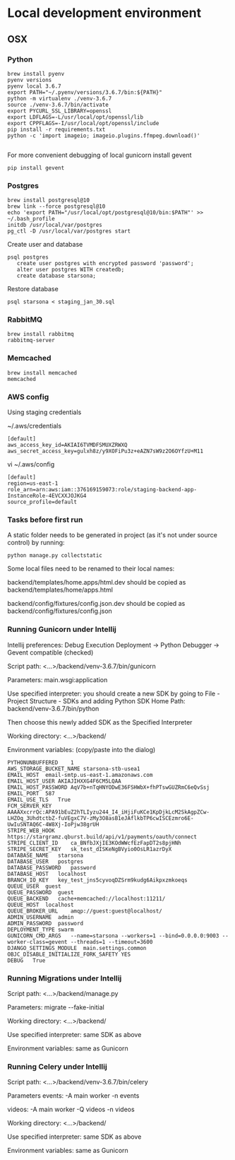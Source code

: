 # Local development environment
## OSX

### Python

```
brew install pyenv
pyenv versions
pyenv local 3.6.7
export PATH="~/.pyenv/versions/3.6.7/bin:${PATH}"
python -m virtualenv ./venv-3.6.7
source ./venv-3.6.7/bin/activate
export PYCURL_SSL_LIBRARY=openssl
export LDFLAGS=-L/usr/local/opt/openssl/lib
export CPPFLAGS=-I/usr/local/opt/openssl/include
pip install -r requirements.txt
python -c 'import imageio; imageio.plugins.ffmpeg.download()'


```

For more convenient debugging of local gunicorn install gevent
```
pip install gevent

```

### Postgres
```
brew install postgresql@10
brew link --force postgresql@10
echo 'export PATH="/usr/local/opt/postgresql@10/bin:$PATH"' >> ~/.bash_profile
initdb /usr/local/var/postgres
pg_ctl -D /usr/local/var/postgres start
```

Create user and database
```
psql postgres
   create user postgres with encrypted password 'password';
   alter user postgres WITH createdb;
   create database starsona;
```

Restore database
```
psql starsona < staging_jan_30.sql
```

### RabbitMQ
```
brew install rabbitmq
rabbitmq-server

```

### Memcached
```
brew install memcached
memcached

```

### AWS config
Using staging credentials

~/.aws/credentials
```
[default]
aws_access_key_id=AKIAI6TVMDFSMUXZRWXQ
aws_secret_access_key=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
```

vi ~/.aws/config
```
[default]
region=us-east-1
role_arn=arn:aws:iam::376169159073:role/staging-backend-app-InstanceRole-4EVCXXJOJKG4
source_profile=default
```

### Tasks before first run ###

A static folder needs to be generated in project (as it's not under source control) by running:

```
python manage.py collectstatic
```

Some local files need to be renamed to their local names:

backend/templates/home.apps/html.dev
should be copied as
backend/templates/home/apps.html

backend/config/fixtures/config.json.dev
should be copied as
backend/config/fixtures/config.json


### Running Gunicorn under Intellij

Intellij preferences:
Debug Execution Deployment -> Python Debugger -> Gevent compatible (checked)

Script path:
<...>/backend/venv-3.6.7/bin/gunicorn

Parameters:
main.wsgi:application

Use specified interpreter: you should create a new SDK by going to File - Project Structure - SDKs and adding Python SDK Home Path: backend/venv-3.6.7/bin/python

Then choose this newly added SDK as the Specified Interpreter

Working directory:
<...>/backend/

Environment variables:
(copy/paste into the dialog)

```
PYTHONUNBUFFERED	1
AWS_STORAGE_BUCKET_NAME	starsona-stb-usea1
EMAIL_HOST	email-smtp.us-east-1.amazonaws.com
EMAIL_HOST_USER	AKIAJIHXXG4F6CM5LQAA
EMAIL_HOST_PASSWORD	AqV7b+nTqHNYODwE36FSHWbX+fhPTswGUZRmC6eQvSsj
EMAIL_PORT	587
EMAIL_USE_TLS	True
FCM_SERVER_KEY	AAAAXxcrrQc:APA91bEuZ2hTLIyzu244_I4_iHjiFuKCe1KpDjkLcM2SkAgpZCw-LHZOq_3UhdtctbZ-fuVEgxC7V-zMy3O8asB1eJAflkbTP6cwISCEzmro6E-UwIuSNTAQ6C-4W8Xj-IoPjw38grUH
STRIPE_WEB_HOOK	https://stargramz.qburst.build/api/v1/payments/oauth/connect
STRIPE_CLIENT_ID	ca_BNfbJXjIE3KOdWWcfEzFapDT2s8pjHNh
STRIPE_SECRET_KEY	sk_test_dISKeNgBVyio0OsLR1azrDyX
DATABASE_NAME	starsona
DATABASE_USER	postgres
DATABASE_PASSWORD	password
DATABASE_HOST	localhost
BRANCH_IO_KEY	key_test_jns5cyvoqDZSrm9kudg6Aikpxzmkoeqs
QUEUE_USER	guest
QUEUE_PASSWORD	guest
QUEUE_BACKEND	cache+memcached://localhost:11211/
QUEUE_HOST	localhost
QUEUE_BROKER_URL	amqp://guest:guest@localhost/
ADMIN_USERNAME	admin
ADMIN_PASSWORD	password
DEPLOYMENT_TYPE	swarm
GUNICORN_CMD_ARGS	--name=starsona --workers=1 --bind=0.0.0.0:9003 --worker-class=gevent --threads=1 --timeout=3600
DJANGO_SETTINGS_MODULE	main.settings.common
OBJC_DISABLE_INITIALIZE_FORK_SAFETY	YES
DEBUG	True
```

### Running Migrations under Intellij

Script path:
<...>/backend/manage.py

Parameters:
migrate --fake-initial

Working directory:
<...>/backend/

Use specified interpreter:
same SDK as above

Environment variables:
same as Gunicorn

### Running Celery under Intellij

Script path:
<...>/backend/venv-3.6.7/bin/celery

Parameters
events:
-A main worker -n events

videos:
-A main worker -Q videos -n videos

Working directory:
<...>/backend/

Use specified interpreter:
same SDK as above

Environment variables:
same as Gunicorn
